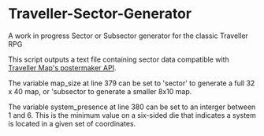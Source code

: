 # Traveller-Sector-Generator
A work in progress Sector or Subsector generator for the classic Traveller RPG

This script outputs a text file containing sector data compatible with [Traveller Map's postermaker API](https://travellermap.com/make/poster).

The variable map_size at line 379 can be set to 'sector' to generate a full 32 x 40 map, or 'subsector to generate a smaller 8x10 map.

The variable system_presence at line 380 can be set to an interger between 1 and 6. This is the minimum value on a six-sided die that indicates a system is located in a given set of coordinates.
